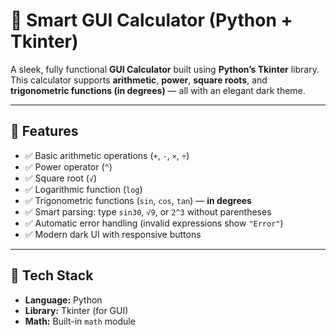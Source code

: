 # 🧮 Smart GUI Calculator (Python + Tkinter)

A sleek, fully functional **GUI Calculator** built using **Python’s Tkinter** library.
This calculator supports **arithmetic**, **power**, **square roots**, and **trigonometric functions (in degrees)** — all with an elegant dark theme.

---

## 🚀 Features

- ✅ Basic arithmetic operations (`+`, `-`, `×`, `÷`)
- ✅ Power operator (`^`)
- ✅ Square root (`√`)
- ✅ Logarithmic function (`log`)
- ✅ Trigonometric functions (`sin`, `cos`, `tan`) — **in degrees**
- ✅ Smart parsing: type `sin30`, `√9`, or `2^3` without parentheses
- ✅ Automatic error handling (invalid expressions show `"Error"`)
- ✅ Modern dark UI with responsive buttons

---

## 🧩 Tech Stack

- **Language:** Python
- **Library:** Tkinter (for GUI)
- **Math:** Built-in `math` module
